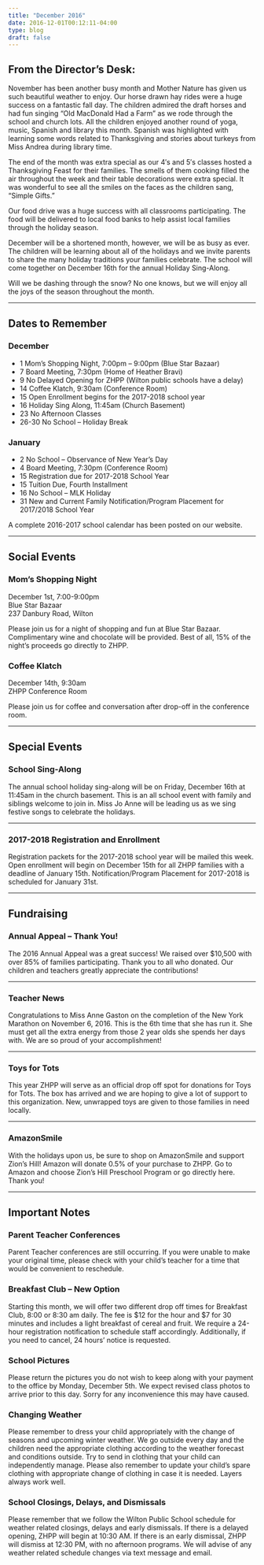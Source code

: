 ```yaml
---
title: "December 2016"
date: 2016-12-01T00:12:11-04:00
type: blog
draft: false
---
```


## From the Director’s Desk:

November has been another busy month and Mother Nature has given us such beautiful weather to enjoy.  Our horse drawn hay rides were a huge success on a fantastic fall day.  The children admired the draft horses and had fun singing “Old MacDonald Had a Farm” as we rode through the school and church lots.  All the children enjoyed another round of yoga, music, Spanish and library this month.  Spanish was highlighted with learning some words related to Thanksgiving and stories about turkeys from Miss Andrea during library time.

The end of the month was extra special as our 4′s and 5′s classes hosted a Thanksgiving Feast for their families.  The smells of them cooking filled the air throughout the week and their table decorations were extra special.  It was wonderful to see all the smiles on the faces as the children sang, “Simple Gifts.”

Our food drive was a huge success with all classrooms participating.  The food will be delivered to local food banks to help assist local families through the holiday season.

December will be a shortened month, however, we will be as busy as ever.  The children will be learning about all of the holidays and we invite parents to share the many holiday traditions your families celebrate.  The school will come together on December 16th for the annual Holiday Sing-Along.

Will we be dashing through the snow?  No one knows, but we will enjoy all the joys of the season throughout the month.

---

## Dates to Remember

### December

* 1 Mom’s Shopping Night, 7:00pm – 9:00pm (Blue Star Bazaar)
* 7 Board Meeting, 7:30pm (Home of Heather Bravi)
* 9 No Delayed Opening for ZHPP (Wilton public schools have a delay)
* 14 Coffee Klatch, 9:30am (Conference Room)
* 15 Open Enrollment begins for the 2017-2018 school year
* 16 Holiday Sing Along, 11:45am (Church Basement)
* 23 No Afternoon Classes
* 26-30 No School – Holiday Break

### January

* 2 No School – Observance of New Year’s Day
* 4 Board Meeting, 7:30pm (Conference Room)
* 15 Registration due for 2017-2018 School Year
* 15 Tuition Due, Fourth Installment
* 16 No School – MLK Holiday
* 31 New and Current Family Notification/Program Placement for 2017/2018 School Year

A complete 2016-2017 school calendar has been posted on our website.

---

## Social Events

### Mom’s Shopping Night

December 1st, 7:00-9:00pm  
Blue Star Bazaar  
237 Danbury Road, Wilton

Please join us for a night of shopping and fun at Blue Star Bazaar.  Complimentary wine and chocolate will be provided.  Best of all, 15% of the night’s proceeds go directly to ZHPP.

### Coffee Klatch

December 14th, 9:30am  
ZHPP Conference Room

Please join us for coffee and conversation after drop-off in the conference room.

---

## Special Events

### School Sing-Along

The annual school holiday sing-along will be on Friday, December 16th at 11:45am in the church basement.  This is an all school event with family and siblings welcome to join in.  Miss Jo Anne will be leading us as we sing festive songs to celebrate the holidays.

---

### 2017-2018 Registration and Enrollment
Registration packets for the 2017-2018 school year will be mailed this week.  Open enrollment will begin on December 15th for all ZHPP families with a deadline of January 15th. Notification/Program Placement for 2017-2018 is scheduled for January 31st.

---

## Fundraising

### Annual Appeal – Thank You!

The 2016 Annual Appeal was a great success!  We raised over $10,500 with over 85% of families participating.  Thank you to all who donated.  Our children and teachers greatly appreciate the contributions!

---

### Teacher News

Congratulations to Miss Anne Gaston on the completion of the New York Marathon on November 6, 2016.  This is the 6th time that she has run it.  She must get all the extra energy from those 2 year olds she spends her days with.  We are so proud of your accomplishment!

---

### Toys for Tots

This year ZHPP will serve as an official drop off spot for donations for Toys for Tots.  The box has arrived and we are hoping to give a lot of support to this organization.  New, unwrapped toys are given to those families in need locally.

---

### AmazonSmile

With the holidays upon us, be sure to shop on AmazonSmile and support Zion’s Hill!  Amazon will donate 0.5% of your purchase to ZHPP.  Go to Amazon and choose Zion’s Hill Preschool Program or go directly here.  Thank you!

---

## Important Notes

### Parent Teacher Conferences

Parent Teacher conferences are still occurring.  If you were unable to make your original time, please check with your child’s teacher for a time that would be convenient to reschedule.

### Breakfast Club – New Option

Starting this month, we will offer two different drop off times for Breakfast Club, 8:00 or 8:30 am daily.  The fee is $12 for the hour and $7 for 30 minutes and includes a light breakfast of cereal and fruit.  We require a 24-hour registration notification to schedule staff accordingly.  Additionally, if you need to cancel, 24 hours’ notice is requested.

### School Pictures

Please return the pictures you do not wish to keep along with your payment to the office by Monday, December 5th. We expect revised class photos to arrive prior to this day. Sorry for any inconvenience this may have caused.

### Changing Weather

Please remember to dress your child appropriately with the change of seasons and upcoming winter weather. We go outside every day and the children need the appropriate clothing according to the weather forecast and conditions outside. Try to send in clothing that your child can independently manage.  Please also remember to update your child’s spare clothing with appropriate change of clothing in case it is needed. Layers always work well.

### School Closings, Delays, and Dismissals

Please remember that we follow the Wilton Public School schedule for weather related closings, delays and early dismissals.  If there is a delayed opening, ZHPP will begin at 10:30 AM.  If there is an early dismissal, ZHPP will dismiss at 12:30 PM, with no afternoon programs.  We will advise of any weather related schedule changes via text message and email.
